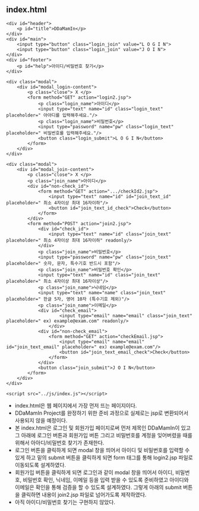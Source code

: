## index.html

<!DOCTYPE html>
<html lang="en">
<head>
    <meta charset="UTF-8">
    <title>DDaMamIn</title>
    <link rel="stylesheet" href="../css/index.css"/>
</head>
<body>

    <div id="header">
        <p id="title">DDaMamIn</p>
    </div>
    <div id="main">
        <input type="button" class="login_join" value="L O G I N">
        <input type="button" class="login_join" value="J O I N">
    </div>
    <div id="footer">
        <p id="help">아이디/비밀번호 찾기</p>
    </div>
    
    <div class="modal">
        <div id="modal_login-content">
            <p class="close"> X </p>
            <form method="GET" action="login2.jsp">
                <p class="login_name">아이디</p>
                <input type="text" name="id" class="login_text" placeholder=" 아아디를 입력해주세요."/>
                <p class="login_name">비밀번호</p>
                <input type="password" name="pw" class="login_text" placeholder=" 비밀번호를 입력해주세요."/>
                <button class="login_submit">L O G I N</button>
            </form>
        </div>
    </div>
    
    <div class="modal">
        <div id="modal_join-content">
            <p class="close"> X </p>
            <p class="join_name">아이디</p>
            <div id="non-check_id">
                <form method="GET" action=".../checkId2.jsp">
                    <input type="text" name="id" id="join_text_id" placeholder=" 최소 4자이상 최대 16자이하"/>
                    <button id="join_text_id_check">Check</button>
                </form>
            </div>
            <form method="POST" action="join2.jsp">
                <div id="check_id">
                    <input type="text" name="id" class="join_text" placeholder=" 최소 4자이상 최대 16자이하" readonly/>
                </div>
                <p class="join_name">비밀번호</p>
                <input type="password" name="pw" class="join_text" placeholder=" 숫자, 문자, 특수기호 반드시 포함"/>
                <p class="join_name">비밀번호 확인</p>
                <input type="text" name="id" class="join_text" placeholder=" 최소 4자이상 최대 16자이상"/>
                <p class="join_name">닉네임</p>
                <input type="text" name="name" class="join_text" placeholder=" 한글 5자, 영어 10자 (특수기호 제외)"/>
                <p class="join_name">이메일</p>
                <div id="check_email">
                        <input type="email" name="email" class="join_text" placeholder=" ex) example@exam.com" readonly/>
                    </div>
                <div id="non-check_email">
                    <form method="GET" action="checkEmail.jsp">
                        <input type="email" name="email" id="join_text_email" placeholder=" ex) example@exam.com"/>
                        <button id="join_text_email_check">Check</button>
                    </form>
                </div>
                <button class="join_submit">J O I N</button>
            </form>
        </div>
    </div>
    
    <script src="../js/index.js"></script>
</body>
</html>



- index.html은 웹 페이지에서 가장 먼저 뜨는 페이지이다.
- DDaMamIn Project를 완정하기 위한 준비 과정으로 실제로는 jsp로 변환되어서 사용되지 않을 예정이다.
- 본 index.html은 로그인 및 회원가입 페이지로써 먼저 제목인 DDaMamIn이 있고 그 아래에 로그인 버튼과 회원가입 버튼 그리고 비밀번호를 계정을 잊어버렸을 때를 위해서 아아디/비밀번호 찾기가 존재한다.
- 로그인 버튼을 클릭하게 되면 modal 창을 띄어서 아이디 및 비밀번호를 입력할 수 있게 하고 밑의 submit 버튼을 클릭하게 되면 form 태그를 통해 login2.jsp 파일로 이동되도록 설계하였다.
- 회원가입 버튼을 클릭하게 되면 로그인과 같이 modal 창을 띄어서 아이디, 비밀번호, 비밀번호 확인, 닉네임, 이메일 등을 입력 받을 수 있도록 준비하였고 아이디와 이메일은 확인을 통해 검증을 할 수 있도록 설계하였다. 그렇게 아래의 submit 버튼을 클릭하면 내용이 join2.jsp 파일로 넘어가도록 제작하였다.
- 아직 아이디/비밀번호 찾기는 구현하지 않았다.